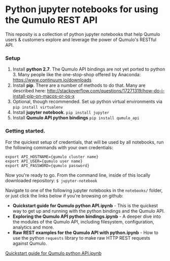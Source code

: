 # Python jupyter notebooks for using the Qumulo REST API

This reposity is a collection of python jupyter notebooks that help Qumulo users & customers explore and leverage the power of Qumulo's RESTful API.


### Setup

1. Install **python 2.7**. The Qumulo API bindings are not yet ported to python 3. Many people like the one-stop-shop offered by Anaconda: https://www.continuum.io/downloads
2. Install **pip**. There are a number of methods to do that. Many are described here: http://stackoverflow.com/questions/17271319/how-do-i-install-pip-on-macos-or-os-x
3. Optional, though recommended. Set up python virtual environments via `pip install virtualenv`
4. Install **jupyter notebook**. `pip install jupyter`
5. Install **Qumulo API python bindings** `pip install qumulo_api`


### Getting started.

For the quickest setup of credentials, that will be used by all notebooks, run the following commands with your own credentials:
```
export API_HOSTNAME={qumulo cluster name}
export API_USER={qumulo user name}
export API_PASSWORD={qumulo password}
```

Now you're ready to go. From the command line, inside of this locally downloaded repository:
```$ jupyter-notebook```

Navigate to one of the following jupyter notebooks in the `notebooks/` folder, or just click the links below if you're browsing on github:
- **Quickstart guide for Qumulo python API.ipynb** - This is the quickest way to get up and running with the python bindings and the Qumulo API.
- **Exploring the Qumulo API python bindings.ipynb** - A deeper dive into the modules of the Qumulo API, including filesystem, configuration, analytics and more.
- **Raw REST examples for the Qumulo API with python.ipynb** - How to use the python `requests` library to make raw HTTP REST requests against Qumulo.

[Quickstart guide for Qumulo python API.ipynb](blob/master/notebooks/Quickstart%20guide%20for%20Qumulo%20python%20API.ipynb)
